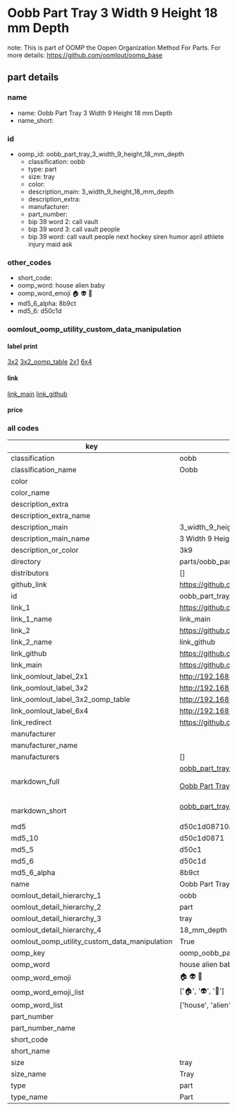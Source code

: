 # Oobb Part Tray 3 Width 9 Height 18 mm Depth  

note: This is part of OOMP the Oopen Organization Method For Parts. For more details: https://github.com/oomlout/oomp_base

##  part details
  







### name
* name: Oobb Part Tray 3 Width 9 Height 18 mm Depth
* name_short: 
### id
* oomp_id: oobb_part_tray_3_width_9_height_18_mm_depth
  * classification: oobb
  * type: part
  * size: tray
  * color: 
  * description_main: 3_width_9_height_18_mm_depth
  * description_extra: 
  * manufacturer: 
  * part_number: 
  * bip 39 word 2: call vault
  * bip 39 word 3: call vault people
  * bip 39 word: call vault people next hockey siren humor april athlete injury maid ask

### other_codes
* short_code: 
* oomp_word: house alien baby
* oomp_word_emoji :house: :alien: :baby:
* md5_6_alpha: 8b9ct
* md5_6: d50c1d






### oomlout_oomp_utility_custom_data_manipulation
#### label print
[3x2](http://192.168.1.245:1112/?label=oomp%208b9ct)
[3x2_oomp_table](http://192.168.1.108:1112/?label=oomp%208b9ct)
[2x1](http://192.168.1.242:1112/?label=oomp%208b9ct)
[6x4](http://192.168.1.55:1112/?label=oomp%208b9ct)    

#### link

[link_main](https://github.com/oomlout/oomlout_oomp_version_1_messy/tree/main/parts/oobb_part_tray_3_width_9_height_18_mm_depth) [link_github](https://github.com/oomlout/oomlout_oomp_version_1_messy/tree/main/parts/oobb_part_tray_3_width_9_height_18_mm_depth)                             

#### price







### all codes 
| key | value |  
| --- | --- |  
| classification | oobb |  
| classification_name | Oobb |  
| color |  |  
| color_name |  |  
| description_extra |  |  
| description_extra_name |  |  
| description_main | 3_width_9_height_18_mm_depth |  
| description_main_name | 3 Width 9 Height 18 mm Depth |  
| description_or_color | 3k9 |  
| directory | parts/oobb_part_tray_3_width_9_height_18_mm_depth |  
| distributors | [] |  
| github_link | https://github.com/oomlout/oomlout_oomp_part_src/tree/main/parts/oobb_part_tray_3_width_9_height_18_mm_depth |  
| id | oobb_part_tray_3_width_9_height_18_mm_depth |  
| link_1 | https://github.com/oomlout/oomlout_oomp_version_1_messy/tree/main/parts/oobb_part_tray_3_width_9_height_18_mm_depth |  
| link_1_name | link_main |  
| link_2 | https://github.com/oomlout/oomlout_oomp_version_1_messy/tree/main/parts/oobb_part_tray_3_width_9_height_18_mm_depth |  
| link_2_name | link_github |  
| link_github | https://github.com/oomlout/oomlout_oomp_version_1_messy/tree/main/parts/oobb_part_tray_3_width_9_height_18_mm_depth |  
| link_main | https://github.com/oomlout/oomlout_oomp_version_1_messy/tree/main/parts/oobb_part_tray_3_width_9_height_18_mm_depth |  
| link_oomlout_label_2x1 | http://192.168.1.242:1112/?label=oomp%208b9ct |  
| link_oomlout_label_3x2 | http://192.168.1.245:1112/?label=oomp%208b9ct |  
| link_oomlout_label_3x2_oomp_table | http://192.168.1.108:1112/?label=oomp%208b9ct |  
| link_oomlout_label_6x4 | http://192.168.1.55:1112/?label=oomp%208b9ct |  
| link_redirect | https://github.com/oomlout/oomlout_oomp_version_1_messy/tree/main/parts/oobb_part_tray_3_width_9_height_18_mm_depth |  
| manufacturer |  |  
| manufacturer_name |  |  
| manufacturers | [] |  
| markdown_full | [oobb_part_tray_3_width_9_height_18_mm_depth](none)<br>[](none)<br>[Oobb Part Tray 3 Width 9 Height 18 Mm Depth](none)<br><br> |  
| markdown_short | [oobb_part_tray_3_width_9_height_18_mm_depth](none)<br><br> |  
| md5 | d50c1d08710aede325b6395545bc7103 |  
| md5_10 | d50c1d0871 |  
| md5_5 | d50c1 |  
| md5_6 | d50c1d |  
| md5_6_alpha | 8b9ct |  
| name | Oobb Part Tray 3 Width 9 Height 18 mm Depth |  
| oomlout_detail_hierarchy_1 | oobb |  
| oomlout_detail_hierarchy_2 | part |  
| oomlout_detail_hierarchy_3 | tray |  
| oomlout_detail_hierarchy_4 | 18_mm_depth |  
| oomlout_oomp_utility_custom_data_manipulation | True |  
| oomp_key | oomp_oobb_part_tray_3_width_9_height_18_mm_depth |  
| oomp_word | house alien baby |  
| oomp_word_emoji | :house: :alien: :baby: |  
| oomp_word_emoji_list | [':house:', ':alien:', ':baby:'] |  
| oomp_word_list | ['house', 'alien', 'baby'] |  
| part_number |  |  
| part_number_name |  |  
| short_code |  |  
| short_name |  |  
| size | tray |  
| size_name | Tray |  
| type | part |  
| type_name | Part |  
